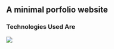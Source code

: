 <h2>A minimal porfolio website</h2>
<h3>Technologies Used Are</h3>
<img src="[https://www.freepnglogos.com/uploads/html5-logo-png/html5-logo-html-logo-0.png](https://upload.wikimedia.org/wikipedia/commons/thumb/1/10/CSS3_and_HTML5_logos_and_wordmarks.svg/1187px-CSS3_and_HTML5_logos_and_wordmarks.svg.png?20150111171555)">
